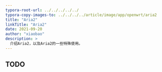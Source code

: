 ```yaml
---
typora-root-url: ../../../../../
typora-copy-images-to: ../../../../article/image/app/openwrt/aria2
title: "Aria2"
linkTitle: "Aria2"
date: 2021-09-20
author: "xiaobao"
description: >
  介绍Aria2，以及Aria2的一些特殊使用。
---
```


## TODO

